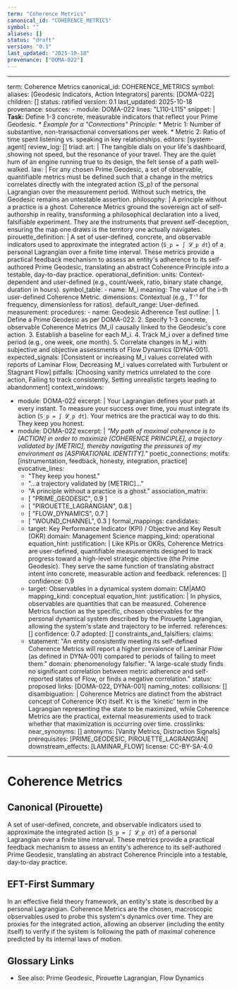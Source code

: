 ```yaml
---
term: "Coherence Metrics"
canonical_id: "COHERENCE_METRICS"
symbol: ""
aliases: []
status: "draft"
version: "0.1"
last_updated: "2025-10-18"
provenance: ["DOMA-022"]
---
```


---
term: Coherence Metrics
canonical_id: COHERENCE_METRICS
symbol: 
aliases: [Geodesic Indicators, Action Integrators]
parents: [DOMA-022]
children: []
status: ratified
version: 0.1
last_updated: 2025-10-18
provenance:
  sources:
    - module: DOMA-022
      lines: "L110-L115"
      snippet: |
        **Task:** Define 1-3 concrete, measurable indicators that reflect your Prime Geodesic.
        *   *Example for a "Connections" Principle:*
            *   Metric 1: Number of substantive, non-transactional conversations per week.
            *   Metric 2: Ratio of time spent listening vs. speaking in key relationships.
  editors: [system-agent]
  review_log: []
triad:
  art: |
    The tangible dials on your life's dashboard, showing not speed, but the resonance of your travel. They are the quiet hum of an engine running true to its design, the felt sense of a path well-walked.
  law: |
    For any chosen Prime Geodesic, a set of observable, quantifiable metrics must be defined such that a change in the metrics correlates directly with the integrated action (S_p) of the personal Lagrangian over the measurement period. Without such metrics, the Geodesic remains an untestable assertion.
  philosophy: |
    A principle without a practice is a ghost. Coherence Metrics ground the sovereign act of self-authorship in reality, transforming a philosophical declaration into a lived, falsifiable experiment. They are the instruments that prevent self-deception, ensuring the map one draws is the territory one actually navigates.
pirouette_definition: |
  A set of user-defined, concrete, and observable indicators used to approximate the integrated action (`S_p = ∫ 𝓛_p dt`) of a personal Lagrangian over a finite time interval. These metrics provide a practical feedback mechanism to assess an entity's adherence to its self-authored Prime Geodesic, translating an abstract Coherence Principle into a testable, day-to-day practice.
operational_definition:
  units: Context-dependent and user-defined (e.g., count/week, ratio, binary state change, duration in hours).
  symbol_table:
    - name: M_i
      meaning: The value of the i-th user-defined Coherence Metric.
      dimensions: Contextual (e.g., T⁻¹ for frequency, dimensionless for ratios).
      default_range: User-defined.
  measurement:
    procedures:
      - name: Geodesic Adherence Test
        outline: |
          1. Define a Prime Geodesic as per DOMA-022.
          2. Specify 1-3 concrete, observable Coherence Metrics (M_i) causally linked to the Geodesic's core action.
          3. Establish a baseline for each M_i.
          4. Track M_i over a defined time period (e.g., one week, one month).
          5. Correlate changes in M_i with subjective and objective assessments of Flow Dynamics (DYNA-001).
        expected_signals: [Consistent or increasing M_i values correlated with reports of Laminar Flow, Decreasing M_i values correlated with Turbulent or Stagnant Flow]
        pitfalls: [Choosing vanity metrics unrelated to the core action, Failing to track consistently, Setting unrealistic targets leading to abandonment]
context_windows:
  - module: DOMA-022
    excerpt: |
      Your Lagrangian defines your path at every instant. To measure your success over time, you must integrate its action (`S_p = ∫ 𝓛_p dt`). Your metrics are the practical way to do this. They keep you honest.
  - module: DOMA-022
    excerpt: |
      *"My path of maximal coherence is to [ACTION] in order to maximize [COHERENCE PRINCIPLE], a trajectory validated by [METRIC], thereby navigating the pressures of my environment as [ASPIRATIONAL IDENTITY]."*
poetic_connections:
  motifs: [instrumentation, feedback, honesty, integration, practice]
  evocative_lines:
    - "They keep you honest."
    - "...a trajectory validated by [METRIC]..."
    - "A principle without a practice is a ghost."
  association_matrix:
    - [ "PRIME_GEODESIC", 0.9 ]
    - [ "PIROUETTE_LAGRANGIAN", 0.8 ]
    - [ "FLOW_DYNAMICS", 0.7 ]
    - [ "WOUND_CHANNEL", 0.3 ]
formal_mappings:
  candidates:
    - target: Key Performance Indicator (KPI) / Objective and Key Result (OKR)
      domain: Management Science
      mapping_kind: operational
      equation_hint:
      justification: |
        Like KPIs or OKRs, Coherence Metrics are user-defined, quantifiable measurements designed to track progress toward a high-level strategic objective (the Prime Geodesic). They serve the same function of translating abstract intent into concrete, measurable action and feedback.
      references: []
      confidence: 0.9
    - target: Observables in a dynamical system
      domain: CM|AMO
      mapping_kind: conceptual
      equation_hint:
      justification: |
        In physics, observables are quantities that can be measured. Coherence Metrics function as the specific, chosen observables for the personal dynamical system described by the Pirouette Lagrangian, allowing the system's state and trajectory to be inferred.
      references: []
      confidence: 0.7
  adopted: []
constraints_and_falsifiers:
  claims:
    - statement: "An entity consistently meeting its self-defined Coherence Metrics will report a higher prevalence of Laminar Flow (as defined in DYNA-001) compared to periods of failing to meet them."
      domain: phenomenology
      falsifier: "A large-scale study finds no significant correlation between metric adherence and self-reported states of Flow, or finds a negative correlation."
      status: proposed
      links: [DOMA-022, DYNA-001]
naming_notes:
  collisions: []
  disambiguation: |
    Coherence Metrics are distinct from the abstract concept of Coherence (Kτ) itself. Kτ is the 'kinetic' term in the Lagrangian representing the state to be maximized, while Coherence Metrics are the practical, external measurements used to track whether that maximization is occurring over time.
crosslinks:
  near_synonyms: []
  antonyms: [Vanity Metrics, Distraction Signals]
  prerequisites: [PRIME_GEODESIC, PIROUETTE_LAGRANGIAN]
  downstream_effects: [LAMINAR_FLOW]
license: CC-BY-SA-4.0
---

# Coherence Metrics

## Canonical (Pirouette)
A set of user-defined, concrete, and observable indicators used to approximate the integrated action (`S_p = ∫ 𝓛_p dt`) of a personal Lagrangian over a finite time interval. These metrics provide a practical feedback mechanism to assess an entity's adherence to its self-authored Prime Geodesic, translating an abstract Coherence Principle into a testable, day-to-day practice.

## EFT-First Summary
In an effective field theory framework, an entity's state is described by a personal Lagrangian. Coherence Metrics are the chosen, macroscopic observables used to probe this system's dynamics over time. They are proxies for the integrated action, allowing an observer (including the entity itself) to verify if the system is following the path of maximal coherence predicted by its internal laws of motion.

## Glossary Links
- See also: Prime Geodesic, Pirouette Lagrangian, Flow Dynamics